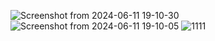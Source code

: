 ![Screenshot from 2024-06-11 19-10-30](https://github.com/marat-dev-95/blog/assets/27887129/d05247a8-4711-49e2-84e3-7520b4703911)
![Screenshot from 2024-06-11 19-10-05](https://github.com/marat-dev-95/blog/assets/27887129/d1ca0ed6-6c2e-4664-add2-3e2d49a4d1c3)
![1111](https://github.com/marat-dev-95/blog/assets/27887129/3c221b3a-8745-4dee-bdbd-3a0c08abab15)
